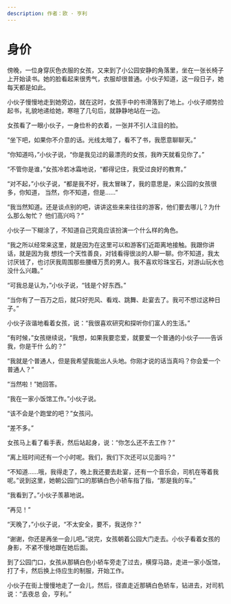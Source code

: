 ```yaml
---
description: 作者：欧 · 亨利
---
```


# 身价

傍晚，一位身穿灰色衣服的女孩，又来到了小公园安静的角落里，坐在一张长椅子上开始读书。她的脸看起来很秀气，衣服却很普通。小伙子知道，这一段日子，她每天都是如此。

小伙子慢慢地走到她旁边，就在这时，女孩手中的书滑落到了地上。小伙子顺势捡起书，礼貌地递给她，寒暄了几句后，就静静地站在一边。

女孩看了一眼小伙子，一身俭朴的衣着，一张并不引人注目的脸。

“坐下吧，如果你不介意的话。光线太暗了，看不了书，我愿意聊聊天。”

“你知道吗，”小伙子说，“你是我见过的最漂亮的女孩，我昨天就看见你了。”

“不管你是谁，”女孩冷若冰霜地说，“都得记住，我受过良好的教育。”

“对不起，”小伙子说，“都是我不好，我太冒昧了，我的意思是，来公园的女孩很多，你知道， 当然，你不知道，但是……”

“我当然知道。还是谈点别的吧，讲讲这些来来往往的游客，他们要去哪儿？为什么那么匆忙？ 他们高兴吗？”

小伙子一下糊涂了，不知道自己究竟应该扮演一个什么样的角色。

“我之所以经常来这里，就是因为在这里可以和游客们近距离地接触。我跟你讲话，就是因为我 想找一个天性善良，对钱看得很淡的人聊一聊。你不知道，我太讨厌钱了，也讨厌我周围那些腰缠万贯的男人。我不喜欢珍珠宝石，对游山玩水也没什么兴趣。”

“可我总是认为，”小伙子说，“钱是个好东西。”

“当你有了一百万之后，就只好兜风、看戏、跳舞、赴宴去了。我可不想过这种日子。”

小伙子诙谐地看着女孩，说：“我很喜欢研究和探听你们富人的生活。”

“有时候，”女孩继续说，“我想，如果我要恋爱，就要爱一个普通的小伙子——告诉我，你是干什 么的？”

“我就是个普通人，但是我希望我能出人头地。你刚才说的话当真吗？你会爱一个普通人？”

“当然啦！”她回答。

“我在一家小饭馆工作。”小伙子说。

“该不会是个跑堂的吧？”女孩问。

“差不多。”

女孩马上看了看手表，然后站起身，说：“你怎么还不去工作？”

“离上班时间还有一个小时呢。我们，我们下次还可以见面吗？”

“不知道……哦，我得走了，晚上我还要去赴宴，还有一个音乐会，司机在等着我呢。”说到这里，她朝公园门口的那辆白色小轿车指了指，“那是我的车。”

“我看到了。”小伙子羡慕地说。

“再见！”

“天晚了，”小伙子说，“不太安全，要不，我送你？”

“谢谢，你还是再坐一会儿吧。”说完，女孩朝着公园大门走去。小伙子看着女孩的身影，不紧不慢地跟在她后面。

到了公园门口，女孩从那辆白色小轿车旁走了过去，横穿马路，走进一家小饭馆，打了卡，然后换上侍应生的制服，开始工作。

小伙子在街上慢慢地走了一会儿，然后，径直走近那辆白色轿车，钻进去，对司机说：“去夜总 会，亨利。”
